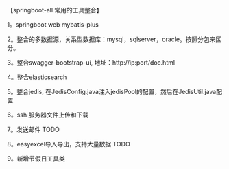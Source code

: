 【springboot-all 常用的工具整合】

1。springboot web mybatis-plus

2。整合的多数据源，关系型数据库：mysql，sqlserver，oracle。按照分包来区分。

3。整合swagger-bootstrap-ui, 地址：http://ip:port/doc.html

4。整合elasticsearch

5。整合jedis, 在JedisConfig.java注入jedisPool的配置，然后在JedisUtil.java配置

6。ssh 服务器文件上传和下载

7。发送邮件 TODO

8。easyexcel导入导出，支持大量数据 TODO

9。新增节假日工具类









